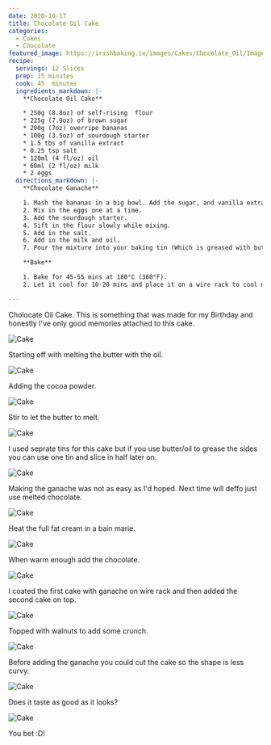 ```yaml
---
date: 2020-10-17
title: Chocolate Oil Cake
categories:
  - Cakes
  - Chocolate
featured_image: https://irishbaking.ie/images/Cakes/Chocolate_Oil/Image_16.jpg
recipe:
  servings: 12 Slices
  prep: 15 minutes
  cook: 45  minutes
  ingredients_markdown: |-
    **Chocolate Oil Cake**

    * 250g (8.8oz) of self-rising  flour
    * 225g (7.9oz) of brown sugar
    * 200g (7oz) overripe bananas
    * 100g (3.5oz) of sourdough starter
    * 1.5 tbs of vanilla extract
    * 0.25 tsp salt
    * 120ml (4 fl/oz) oil
    * 60ml (2 fl/oz) milk
    * 2 eggs
  directions_markdown: |-
    **Chocolate Ganache**

    1. Mash the bananas in a big bowl. Add the sugar, and vanilla extract. Keep mixing if you do not want chunky bananas bits in places of the banana bread.
    2. Mix in the eggs one at a time.
    3. Add the sourdough starter.
    4. Sift in the flour slowly while mixing.
    5. Add in the salt.
    6. Add in the milk and oil. 
    7. Pour the mixture into your baking tin (Which is greased with butter or lined with parchment paper)

    **Bake**

    1. Bake for 45-55 mins at 180°C (360°F).
    2. Let it cool for 10-20 mins and place it on a wire rack to cool more.

---
```

Cholocate Oil Cake. This is something that was made for my Birthday and honestly I've only good memories attached to this cake.

![Cake](https://irishbaking.ie/images/Cakes/Chocolate_Oil/Image_1.jpg)

Starting off with melting the butter with the oil.

![Cake](https://irishbaking.ie/images/Cakes/Chocolate_Oil/Image_2.jpg)

Adding the cocoa powder.

![Cake](https://irishbaking.ie/images/Cakes/Chocolate_Oil/Image_3.jpg)

Stir to let the butter to melt.

![Cake](https://irishbaking.ie/images/Cakes/Chocolate_Oil/Image_4.jpg)

I used seprate tins for this cake but if you use butter/oil to grease the sides you can use one tin and slice in half later on.

![Cake](https://irishbaking.ie/images/Cakes/Chocolate_Oil/Image_5.jpg)

Making the ganache was not as easy as I'd hoped. Next time will deffo just use melted chocolate.

![Cake](https://irishbaking.ie/images/Cakes/Chocolate_Oil/Image_6.jpg)

Heat the full fat cream in a bain marie.

![Cake](https://irishbaking.ie/images/Cakes/Chocolate_Oil/Image_7.jpg)

When warm enough add the chocolate.

![Cake](https://irishbaking.ie/images/Cakes/Chocolate_Oil/Image_8.jpg)

I coated the first cake with ganache on wire rack and then added the second cake on top.

![Cake](https://irishbaking.ie/images/Cakes/Chocolate_Oil/Image_9.jpg)

Topped with walnuts to add some crunch.

![Cake](https://irishbaking.ie/images/Cakes/Chocolate_Oil/Image_10.jpg)

Before adding the ganache you could cut the cake so the shape is less curvy.

![Cake](https://irishbaking.ie/images/Cakes/Chocolate_Oil/Image_11.jpg)

Does it taste as good as it looks?

![Cake](https://irishbaking.ie/images/Cakes/Chocolate_Oil/Image_12.jpg)

You bet :D!
